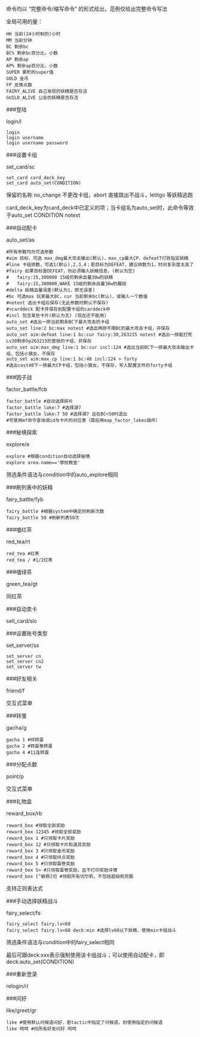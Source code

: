 ﻿命令均以 “完整命令/缩写命令” 的形式给出，范例仅给出完整命令写法

全局可用的量：

    HH 当前(24小时制的)小时
    MM 当前分钟
    BC 剩余bc
    BC% 剩余bc百分比，小数
    AP 剩余ap
    AP% 剩余ap百分比，小数
    SUPER 累积的super值
    GOLD 金币
    FP 友情点数
    FAIRY_ALIVE 自己发现的妖精是否存活
    GUILD_ALIVE 公会的妖精是否存活

###登陆

login/l

    login
    login username
    login username password
    

###设置卡组

set_card/sc

    set_card card_deck_key
    set_card auto_set(CONDITION)

保留的名称 no_change 不更改卡组，abort 直接跳出不战斗，letitgo 等妖精逃跑

card_deck_key为card_deck中已定义的项；当卡组名为auto_set时，此命令等效于auto_set CONDITION notest


###自动配卡

auto_set/as

	#所有参数均为可选参数
	#aim 目标，可选 max_dmg最大攻击输出(默认)，max_cp最大CP，defeatT打败指定妖精
	#line 卡组排数，可选1(默认),2,3,4；若目标为DEFEAT，建议排数为1，时间复杂度太高了
	#fairy 如果目标是DEFEAT，则必须输入妖精信息，(默认为空)
	#	fairy:15,300000 15级的剩余血量30w的妖精
	#	fairy:15,300000,WAKE 15级的剩余血量30w的醒妖
	#delta 妖精血量误差(默认为1，即无误差)
	#bc 可选max 玩家最大BC，cur 当前剩余bc(默认)，或输入一个数值
	#notest 选出卡组后保存(无此参数时默认不保存)
    #>carddeck 配卡并保存到配置卡组的carddeck中
	#incl 包含某些卡片(默认为无) (现在还不能用)
	auto_set #选出一排当前剩余BC下最大攻击的卡组
	auto_set line:2 bc:max notest #选出两排不限BC的最大攻击卡组，并保存
	auto_set aim:defeat line:1 bc:cur fairy:30,263215 notest #选出一排能打死Lv30剩余hp263215的普妖的卡组，并保存
	auto_set aim:max_dmg line:1 bc:cur incl:124 #选出当前BC下一排最大攻击输出卡组，包括小狼女，不保存
    auto_set aim:max_cp line:1 bc:40 incl:124 > forty
    #选出cost40下一排最大CP卡组，包括小狼女，不保存，写入配置文件的forty卡组

###因子战

factor_battle/fcb

    factor_battle #自动选择碎片
    factor_battle lake:7 #选择湖7
    factor_battle lake:7 50 #选择湖7 且在BC<50时退出
    #可使用mf命令查询湖id与卡片的对应表（需启用map_factor_lakes插件）

###秘境探索

explore/e

    explore #根据condition自动选择秘境
    explore area.name=='學校教室'

筛选条件语法与condition中的auto_explore相同


###刷列表中的妖精

fairy_battle/fyb

    fairy_battle #根据system中确定的刷新次数
    fairy_battle 50 #刷新列表50次

###嗑红茶

red_tea/rt

    red_tea #红茶
    red_tea / #1/2红茶

###嗑绿茶

green_tea/gt

同红茶

###自动卖卡

sell_card/slc

###设置账号类型

set_server/ss

    set_server cn
    set_server cn2
    set_server tw

###好友相关

friend/f

交互式菜单

###转蛋

gacha/g

    gacha 1 #绊转蛋
    gacha 2 #转蛋券转蛋
    gacha 4 #11连转蛋

###分配点数

point/p

交互式菜单

###礼物盒

reward_box/rb

    reward_box #领取全部奖励
    reward_box 12345 #领取全部奖励
    reward_box 1 #只领取卡片奖励
    reward_box 12 #只领取卡片和道具奖励
    reward_box 3 #只领取金币奖励
    reward_box 4 #只领取绊点奖励
    reward_box 5 #只领取蛋卷奖励
    reward_box 5> #只领取蛋卷奖励，且不打印奖励详情
    reward_box [^級極]切 #领取所有切尔莉，不包括超级和究极

支持正则表达式

###手动选择妖精战斗

fairy_select/fs

    fairy_select fairy.lv<60
    fairy_select fairy.lv<60 deck:min #选择lv60以下妖精，使用min卡组战斗

筛选条件语法与condition中的fairy_select相同

最后可跟deck:xxx表示强制使用该卡组战斗；可以使用自动配卡，即deck:auto_set(CONDITION)

###重新登录

relogin/rl

###问好

like/greet/gr

    like #使用默认问候语问好，若tactic中指定了问候语，则使用指定的问候语
    like 呵呵 #向所有好友问好 呵呵